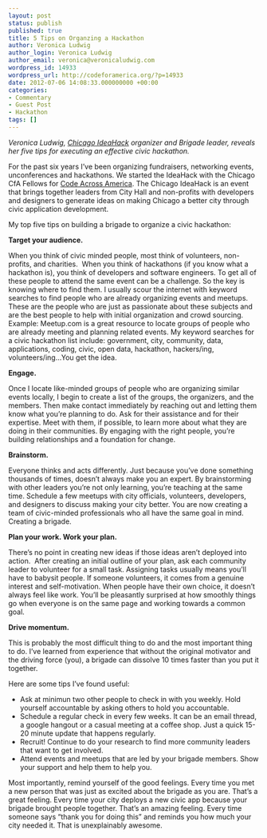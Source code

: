 ```yaml
---
layout: post
status: publish
published: true
title: 5 Tips on Organzing a Hackathon
author: Veronica Ludwig
author_login: Veronica Ludwig
author_email: veronica@veronicaludwig.com
wordpress_id: 14933
wordpress_url: http://codeforamerica.org/?p=14933
date: 2012-07-06 14:08:33.000000000 +00:00
categories:
- Commentary
- Guest Post
- Hackathon
tags: []
---
```

<em>Veronica Ludwig, <a href="http://ideahackchicago.com/" target="_blank">Chicago IdeaHack</a> organizer and Brigade leader, reveals her five tips for executing an effective civic hackathon.</em>

For the past six years I’ve been organizing fundraisers, networking events, unconferences and hackathons. We started the IdeaHack with the Chicago CfA Fellows for <a href="http://codeforamerica.org/code-across-america/" target="_blank">Code Across America</a>. The Chicago IdeaHack is an event that brings together leaders from City Hall and non-profits with developers and designers to generate ideas on making Chicago a better city through civic application development.

My top five tips on building a brigade to organize a civic hackathon:

<strong>Target your audience.</strong>

When you think of civic minded people, most think of volunteers, non-profits, and charities.  When you think of hackathons (if you know what a hackathon is), you think of developers and software engineers. To get all of these people to attend the same event can be a challenge. So the key is knowing where to find them. I usually scour the internet with keyword searches to find people who are already organizing events and meetups. These are the people who are just as passionate about these subjects and are the best people to help with initial organization and crowd sourcing. Example: Meetup.com is a great resource to locate groups of people who are already meeting and planning related events. My keyword searches for a civic hackathon list include: government, city, community, data, applications, coding, civic, open data, hackathon, hackers/ing, volunteers/ing…You get the idea.

<strong>Engage.</strong>

Once I locate like-minded groups of people who are organizing similar events locally, I begin to create a list of the groups, the organizers, and the members. Then make contact immediately by reaching out and letting them know what you’re planning to do. Ask for their assistance and for their expertise. Meet with them, if possible, to learn more about what they are doing in their communities. By engaging with the right people, you’re building relationships and a foundation for change.

<strong>Brainstorm.</strong>

Everyone thinks and acts differently. Just because you’ve done something thousands of times, doesn’t always make you an expert. By brainstorming with other leaders you’re not only learning, you’re teaching at the same time. Schedule a few meetups with city officials, volunteers, developers, and designers to discuss making your city better. You are now creating a team of civic-minded professionals who all have the same goal in mind. Creating a brigade.

<strong>Plan your work. Work your plan.</strong>

There’s no point in creating new ideas if those ideas aren’t deployed into action.  After creating an initial outline of your plan, ask each community leader to volunteer for a small task. Assigning tasks usually means you’ll have to babysit people. If someone volunteers, it comes from a genuine interest and self-motivation. When people have their own choice, it doesn’t always feel like work. You’ll be pleasantly surprised at how smoothly things go when everyone is on the same page and working towards a common goal.

<strong>Drive momentum.</strong>

This is probably the most difficult thing to do and the most important thing to do. I’ve learned from experience that without the original motivator and the driving force (you), a brigade can dissolve 10 times faster than you put it together.

Here are some tips I’ve found useful:
<ul>
	<li>Ask at minimun two other people to check in with you weekly. Hold yourself accountable by asking others to hold you accountable.</li>
	<li>Schedule a regular check in every few weeks. It can be an email thread, a google hangout or a casual meeting at a coffee shop. Just a quick 15-20 minute update that happens regularly.</li>
	<li>Recruit! Continue to do your research to find more community leaders that want to get involved.</li>
	<li>Attend events and meetups that are led by your brigade members. Show your support and help them to help you.</li>
</ul>
Most importantly, remind yourself of the good feelings. Every time you met a new person that was just as excited about the brigade as you are. That’s a great feeling. Every time your city deploys a new civic app because your brigade brought people together. That’s an amazing feeling. Every time someone says “thank you for doing this” and reminds you how much your city needed it. That is unexplainably awesome.

